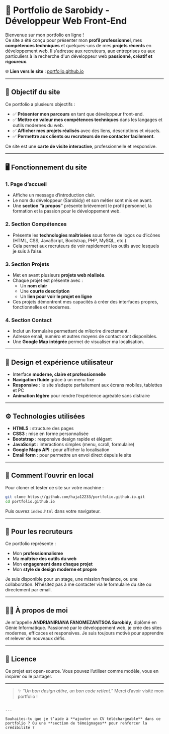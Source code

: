 # 💼 Portfolio de Sarobidy - Développeur Web Front-End

Bienvenue sur mon portfolio en ligne !  
Ce site a été conçu pour présenter mon **profil professionnel**, mes **compétences techniques** et quelques-uns de mes **projets récents** en développement web. Il s'adresse aux recruteurs, aux entreprises ou aux particuliers à la recherche d'un développeur web **passionné, créatif et rigoureux**.

🌐 **Lien vers le site** : [portfolio.github.io](https://haja12233.github.io/portfolio.github.io/)

---

## 🎯 Objectif du site

Ce portfolio a plusieurs objectifs :

- ✅ **Présenter mon parcours** en tant que développeur front-end.
- ✅ **Mettre en valeur mes compétences techniques** dans les langages et outils modernes du web.
- ✅ **Afficher mes projets réalisés** avec des liens, descriptions et visuels.
- ✅ **Permettre aux clients ou recruteurs de me contacter facilement**.

Ce site est une **carte de visite interactive**, professionnelle et responsive.

---

## 🖥️ Fonctionnement du site

### 1. **Page d’accueil**
- Affiche un message d’introduction clair.
- Le nom du développeur (Sarobidy) et son métier sont mis en avant.
- Une **section “à propos”** présente brièvement le profil personnel, la formation et la passion pour le développement web.

### 2. **Section Compétences**
- Présente les **technologies maîtrisées** sous forme de logos ou d’icônes (HTML, CSS, JavaScript, Bootstrap, PHP, MySQL, etc.).
- Cela permet aux recruteurs de voir rapidement les outils avec lesquels je suis à l’aise.

### 3. **Section Projets**
- Met en avant plusieurs **projets web réalisés**.
- Chaque projet est présenté avec :
  - Un **nom clair**
  - Une **courte description**
  - Un **lien pour voir le projet en ligne**
- Ces projets démontrent mes capacités à créer des interfaces propres, fonctionnelles et modernes.

### 4. **Section Contact**
- Inclut un formulaire permettant de m’écrire directement.
- Adresse email, numéro et autres moyens de contact sont disponibles.
- Une **Google Map intégrée** permet de visualiser ma localisation.

---

## 📱 Design et expérience utilisateur

- Interface **moderne, claire et professionnelle**
- **Navigation fluide** grâce à un menu fixe
- **Responsive** : le site s’adapte parfaitement aux écrans mobiles, tablettes et PC
- **Animation légère** pour rendre l’expérience agréable sans distraire

---

## ⚙️ Technologies utilisées

- **HTML5** : structure des pages
- **CSS3** : mise en forme personnalisée
- **Bootstrap** : responsive design rapide et élégant
- **JavaScript** : interactions simples (menu, scroll, formulaire)
- **Google Maps API** : pour afficher la localisation
- **Email form** : pour permettre un envoi direct depuis le site

---

## 🚀 Comment l’ouvrir en local

Pour cloner et tester ce site sur votre machine :

```bash
git clone https://github.com/haja12233/portfolio.github.io.git
cd portfolio.github.io
````

Puis ouvrez `index.html` dans votre navigateur.

---

## 📌 Pour les recruteurs

Ce portfolio représente :

* Mon **professionnalisme**
* Ma **maîtrise des outils du web**
* Mon **engagement dans chaque projet**
* Mon **style de design moderne et propre**

Je suis disponible pour un stage, une mission freelance, ou une collaboration. N’hésitez pas à me contacter via le formulaire du site ou directement par email.

---

## 👨‍💻 À propos de moi

Je m'appelle **ANDRIANIRIANA FANOMEZANTSOA Sarobidy**, diplômé en Génie Informatique.
Passionné par le développement web, je crée des sites modernes, efficaces et responsives.
Je suis toujours motivé pour apprendre et relever de nouveaux défis.

---

## 📄 Licence

Ce projet est open-source. Vous pouvez l’utiliser comme modèle, vous en inspirer ou le partager.

---

> ✨ *“Un bon design attire, un bon code retient.”*
> Merci d’avoir visité mon portfolio !

```

---

Souhaites-tu que je t’aide à **ajouter un CV téléchargeable** dans ce portfolio ? Ou une **section de témoignages** pour renforcer la crédibilité ?
```
